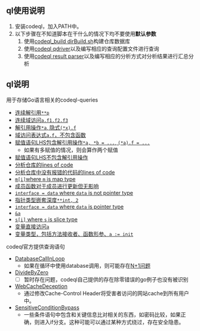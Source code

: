 ## ql使用说明

1. 安装codeql，加入PATH中。
2. 以下步骤在不知道脚本在干什么的情况下均不要使用**默认参数**
   1. 使用[codeql_build dirBuild.sh](http://222.195.92.204:1480/vm/empirical-go/-/blob/master/scripts/codeql_build/dirBuild.sh?ref_type=heads)构建仓库数据库
   2. 使用[codeql qdriver](http://222.195.92.204:1480/vm/empirical-go/-/tree/master/scripts/codeql_qdriver?ref_type=heads)以及编写相应的查询配置文件进行查询
   3. 使用[codeql result parser](http://222.195.92.204:1480/vm/empirical-go/-/tree/master/scripts/codeql_result_parser?ref_type=heads)以及编写相应的分析方式对分析结果进行汇总分析

## ql说明

用于存储Go语言相关的codeql-queries

- [连续解引用`**p`](../codeql-queries/consecutiveDerefTimes.ql)
- [连续域访问`a.f1.f2.f3`](../codeql-queries/consecutiveFieldAccTimes.ql)
- [解引用操作`*a`, 隐式`(*x).f`](../codeql-queries/derefAcc.ql)
- [域访问表达式`a.f`，不包含函数](../codeql-queries/fieldAcc.ql)
- [赋值语句LHS包含解引用操作`*a, *b = ...`, `(*a).f = ...`](../codeql-queries/lhsDeref.ql)
  - 如果有多赋值的情况，则会算作两个赋值
- [赋值语句LHS不包含解引用操作](../codeql-queries/lhsNoDeref.ql)
- [分析仓库的lines of code](../codeql-queries/loc.ql)
- [分析仓库中没有报错的代码的lines of code](../codeql-queries/locOfFilesAnalyzed.ql)
- [`m[i]`where `m` is map type](../codeql-queries/mapIdx.ql)
- [成员函数对于成员进行更新但无影响](../codeql-queries/nonEffectUpdateToMember.ql)
- [`interface = data` where `data` is not pointer type](../codeql-queries/nonPtrAssignToInterface.ql)
- [指针类型嵌套深度`**int, 2`](../codeql-queries/pointer-type-level.ql)
- [`interface = data` where `data` is pointer type](../codeql-queries/ptrAssignToInterface.ql)
- [`&a`](../codeql-queries/refAcc.ql)
- [`s[i]` where `s` is slice type](../codeql-queries/sliceIdx.ql)
- [变量直接访问`a`](../codeql-queries/variableAcc.ql)
- [变量类型，包括方法接收者、函数形参、`a := init`](../codeql-queries/varType.ql)

codeql官方提供查询语句

- [DatabaseCallInLoop](../codeql-queries/codeql-ql-src/DatabaseCallInLoop.ql)
  - 如果在循环中使用database调用，则可能存在[N+1问题](https://planetscale.com/blog/what-is-n-1-query-problem-and-how-to-solve-it)
- [DivideByZero](../codeql-queries/codeql-ql-src/DivideByZero.ql)
  - [ ] 暂时存在问题，codeql自己提供的存在除零错误的go例子也没有被识别
- [WebCacheDeception](../codeql-queries/CWE-525/WebCacheDeception.ql)
  - 通过修改Cache-Control Header将受害者访问的网站cache到所有用户中。
- [SensitiveConditionBypass](../codeql-queries/CWE-807/SensitiveConditionBypass.ql)
  - 一些条件语句中包含和关键信息比对相关的东西，如密码比较，如果正确，则进入if分支。这种可能可以通过某种方式绕过，存在安全隐患。

